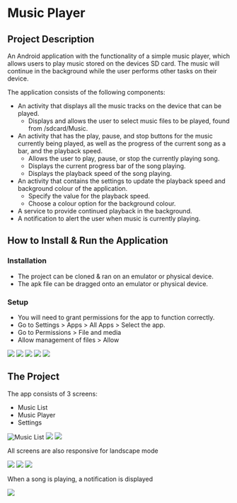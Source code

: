 # Music Player

## Project Description
An Android application with the functionality of a simple music player, which allows users to play music stored on the devices SD card. The music will continue in the background while the user performs other tasks on their device.

The application consists of the following components:
- An activity that displays all the music tracks on the device that can be played.
  - Displays and allows the user to select music files to be played, found from /sdcard/Music.
- An activity that has the play, pause, and stop buttons for the music currently being played, as well as the progress of the current song as a bar, and the playback speed.
  - Allows the user to play, pause, or stop the currently playing song.
  - Displays the current progress bar of the song playing.
  - Displays the playback speed of the song playing.
- An activity that contains the settings to update the playback speed and background colour of the application.
  - Specify the value for the playback speed.
  - Choose a colour option for the background colour.
- A service to provide continued playback in the background.
- A notification to alert the user when music is currently playing.


## How to Install & Run the Application

### Installation
- The project can be cloned & ran on an emulator or physical device.
- The apk file can be dragged onto an emulator or physical device.

### Setup
- You will need to grant permissions for the app to function correctly.
- Go to Settings > Apps > All Apps > Select the app.
- Go to Permissions > File and media
- Allow management of files > Allow

![](https://github.com/jackster0306/MP3-Player/blob/master/screenshots/screen_app_info.png)
![](https://github.com/jackster0306/MP3-Player/blob/master/screenshots/screen_app_permissions.png)
![](https://github.com/jackster0306/MP3-Player/blob/master/screenshots/screen_media_permissions.png)
![](https://github.com/jackster0306/MP3-Player/blob/master/screenshots/screen_accept_change.png)
![](https://github.com/jackster0306/MP3-Player/blob/master/screenshots/screen_permissions_allowed.png)

## The Project
The app consists of 3 screens:
- Music List
- Music Player
- Settings

![Music List](https://github.com/jackster0306/MP3-Player/blob/master/screenshots/screen_music_list.png)
![](https://github.com/jackster0306/MP3-Player/blob/master/screenshots/screen_music_player.png)
![](https://github.com/jackster0306/MP3-Player/blob/master/screenshots/screen_settings.png)


All screens are also responsive for landscape mode

![](https://github.com/jackster0306/MP3-Player/blob/master/screenshots/screen_music_list_landscape.png)
![](https://github.com/jackster0306/MP3-Player/blob/master/screenshots/screen_music_player_landscape.png)
![](https://github.com/jackster0306/MP3-Player/blob/master/screenshots/screen_settings_landscape.png)



When a song is playing, a notification is displayed

![](https://github.com/jackster0306/MP3-Player/blob/master/screenshots/screen_notification.png)


